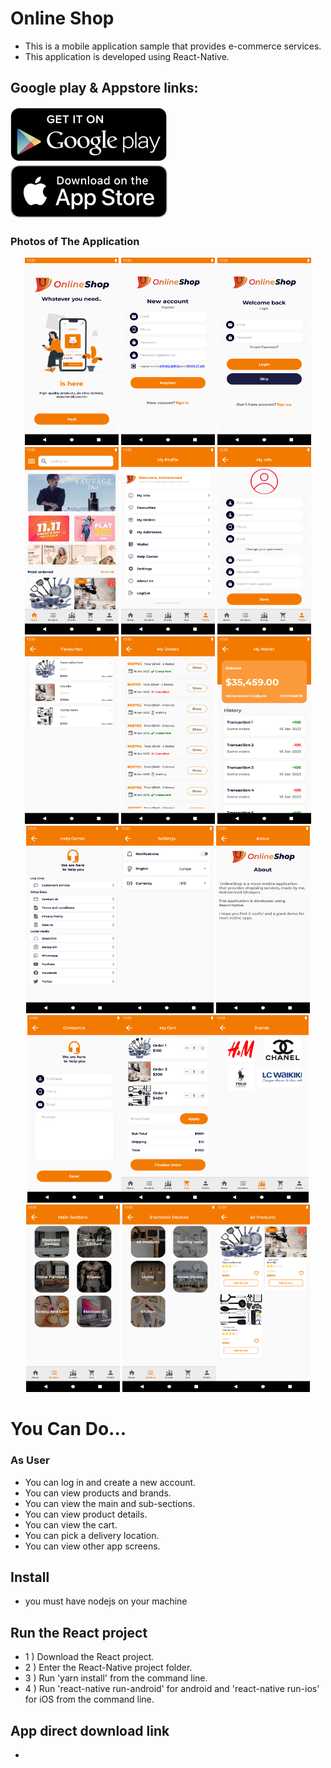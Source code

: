 # Online Shop
* This is a mobile application sample that provides e-commerce services.
* This application is developed using React-Native.

## Google play & Appstore links:
 [![](./images/googleplay.png)](https://play.google.com/store/apps/details?id=com.mhmdgh.onlineshop) [![](./images/appstore.png)](#)

### Photos of The Application
<p align="center">
<img src="./images/1.png" width="150" height="300"> <img src="./images/2.png" width="150" height="300"> <img src="./images/3.png" width="150" height="300"> <img src="./images/4.png" width="150" height="300"> <img src="./images/5.png" width="150" height="300"> <img src="./images/6.png" width="150" height="300"> <img src="./images/7.png" width="150" height="300"> <img src="./images/8.png" width="150" height="300"> <img src="./images/9.png" width="150" height="300"><img src="./images/10.png" width="150" height="300"><img src="./images/11.png" width="150" height="300"> <img src="./images/12.png" width="150" height="300"> <img src="./images/13.png" width="150" height="300"><img src="./images/14.png" width="150" height="300"><img src="./images/15.png" width="150" height="300"> <img src="./images/16.png" width="150" height="300"> <img src="./images/17.png" width="150" height="300"><img src="./images/18.png" width="150" height="300">
</p>

# You Can Do... 
### As User
* You can log in and create a new account.
* You can view products and brands.
* You can view the main and sub-sections.
* You can view product details.
* You can view the cart.
* You can pick a delivery location.
* You can view other app screens.

## Install
* you must have nodejs on your machine

## Run the React project
* 1 ) Download the React project.
* 2 ) Enter the React-Native project folder.
* 3 ) Run 'yarn install' from the command line.
* 4 ) Run 'react-native run-android' for android and 'react-native run-ios' for iOS from the command line.

## App direct download link
 * 
